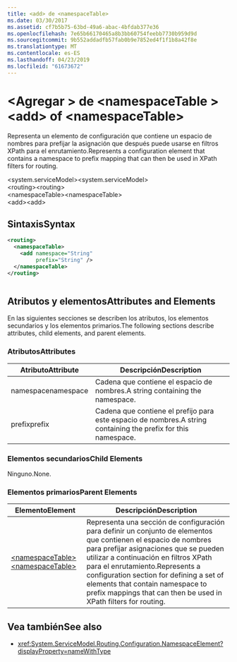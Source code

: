 ```yaml
---
title: <add> de <namespaceTable>
ms.date: 03/30/2017
ms.assetid: cf7b5b75-63bd-49a6-abac-4bfdab377e36
ms.openlocfilehash: 7e65b66170465a8b3bb60754feebb7730b959d9d
ms.sourcegitcommit: 9b552addadfb57fab0b9e7852ed4f1f1b8a42f8e
ms.translationtype: MT
ms.contentlocale: es-ES
ms.lasthandoff: 04/23/2019
ms.locfileid: "61673672"
---
```

# <a name="add-of-namespacetable"></a><span data-ttu-id="e0787-102">\<Agregar > de \<namespaceTable ></span><span class="sxs-lookup"><span data-stu-id="e0787-102">\<add> of \<namespaceTable></span></span>
<span data-ttu-id="e0787-103">Representa un elemento de configuración que contiene un espacio de nombres para prefijar la asignación que después puede usarse en filtros XPath para el enrutamiento.</span><span class="sxs-lookup"><span data-stu-id="e0787-103">Represents a configuration element that contains a namespace to prefix mapping that can then be used in XPath filters for routing.</span></span>  
  
 <span data-ttu-id="e0787-104">\<system.serviceModel></span><span class="sxs-lookup"><span data-stu-id="e0787-104">\<system.serviceModel></span></span>  
<span data-ttu-id="e0787-105">\<routing></span><span class="sxs-lookup"><span data-stu-id="e0787-105">\<routing></span></span>  
<span data-ttu-id="e0787-106">\<namespaceTable></span><span class="sxs-lookup"><span data-stu-id="e0787-106">\<namespaceTable></span></span>  
<span data-ttu-id="e0787-107">\<add></span><span class="sxs-lookup"><span data-stu-id="e0787-107">\<add></span></span>  
  
## <a name="syntax"></a><span data-ttu-id="e0787-108">Sintaxis</span><span class="sxs-lookup"><span data-stu-id="e0787-108">Syntax</span></span>  
  
```xml  
<routing>
  <namespaceTable>
    <add namespace="String"
         prefix="String" />
  </namespaceTable>
</routing>
```  
  
```csharp  
```  
  
## <a name="attributes-and-elements"></a><span data-ttu-id="e0787-109">Atributos y elementos</span><span class="sxs-lookup"><span data-stu-id="e0787-109">Attributes and Elements</span></span>  
 <span data-ttu-id="e0787-110">En las siguientes secciones se describen los atributos, los elementos secundarios y los elementos primarios.</span><span class="sxs-lookup"><span data-stu-id="e0787-110">The following sections describe attributes, child elements, and parent elements.</span></span>  
  
### <a name="attributes"></a><span data-ttu-id="e0787-111">Atributos</span><span class="sxs-lookup"><span data-stu-id="e0787-111">Attributes</span></span>  
  
|<span data-ttu-id="e0787-112">Atributo</span><span class="sxs-lookup"><span data-stu-id="e0787-112">Attribute</span></span>|<span data-ttu-id="e0787-113">Descripción</span><span class="sxs-lookup"><span data-stu-id="e0787-113">Description</span></span>|  
|---------------|-----------------|  
|<span data-ttu-id="e0787-114">namespace</span><span class="sxs-lookup"><span data-stu-id="e0787-114">namespace</span></span>|<span data-ttu-id="e0787-115">Cadena que contiene el espacio de nombres.</span><span class="sxs-lookup"><span data-stu-id="e0787-115">A string containing the namespace.</span></span>|  
|<span data-ttu-id="e0787-116">prefix</span><span class="sxs-lookup"><span data-stu-id="e0787-116">prefix</span></span>|<span data-ttu-id="e0787-117">Cadena que contiene el prefijo para este espacio de nombres.</span><span class="sxs-lookup"><span data-stu-id="e0787-117">A string containing the prefix for this namespace.</span></span>|  
  
### <a name="child-elements"></a><span data-ttu-id="e0787-118">Elementos secundarios</span><span class="sxs-lookup"><span data-stu-id="e0787-118">Child Elements</span></span>  
 <span data-ttu-id="e0787-119">Ninguno.</span><span class="sxs-lookup"><span data-stu-id="e0787-119">None.</span></span>  
  
### <a name="parent-elements"></a><span data-ttu-id="e0787-120">Elementos primarios</span><span class="sxs-lookup"><span data-stu-id="e0787-120">Parent Elements</span></span>  
  
|<span data-ttu-id="e0787-121">Elemento</span><span class="sxs-lookup"><span data-stu-id="e0787-121">Element</span></span>|<span data-ttu-id="e0787-122">Descripción</span><span class="sxs-lookup"><span data-stu-id="e0787-122">Description</span></span>|  
|-------------|-----------------|  
|[<span data-ttu-id="e0787-123">\<namespaceTable></span><span class="sxs-lookup"><span data-stu-id="e0787-123">\<namespaceTable></span></span>](../../../../../docs/framework/configure-apps/file-schema/wcf/namespacetable.md)|<span data-ttu-id="e0787-124">Representa una sección de configuración para definir un conjunto de elementos que contienen el espacio de nombres para prefijar asignaciones que se pueden utilizar a continuación en filtros XPath para el enrutamiento.</span><span class="sxs-lookup"><span data-stu-id="e0787-124">Represents a configuration section for defining a set of elements that contain namespace to prefix mappings that can then be used in XPath filters for routing.</span></span>|  
  
## <a name="see-also"></a><span data-ttu-id="e0787-125">Vea también</span><span class="sxs-lookup"><span data-stu-id="e0787-125">See also</span></span>

- <xref:System.ServiceModel.Routing.Configuration.NamespaceElement?displayProperty=nameWithType>
